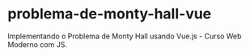 # problema-de-monty-hall-vue
Implementando o Problema de Monty Hall usando Vue.js - Curso Web Moderno com JS.

